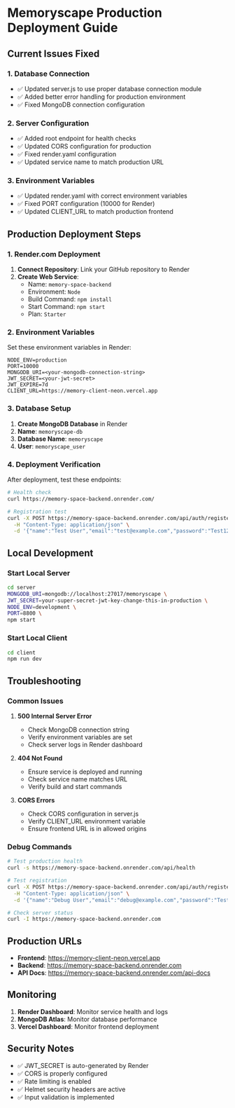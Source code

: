 # Memoryscape Production Deployment Guide

## Current Issues Fixed

### 1. Database Connection
- ✅ Updated server.js to use proper database connection module
- ✅ Added better error handling for production environment
- ✅ Fixed MongoDB connection configuration

### 2. Server Configuration
- ✅ Added root endpoint for health checks
- ✅ Updated CORS configuration for production
- ✅ Fixed render.yaml configuration
- ✅ Updated service name to match production URL

### 3. Environment Variables
- ✅ Updated render.yaml with correct environment variables
- ✅ Fixed PORT configuration (10000 for Render)
- ✅ Updated CLIENT_URL to match production frontend

## Production Deployment Steps

### 1. Render.com Deployment

1. **Connect Repository**: Link your GitHub repository to Render
2. **Create Web Service**:
   - Name: `memory-space-backend`
   - Environment: `Node`
   - Build Command: `npm install`
   - Start Command: `npm start`
   - Plan: `Starter`

### 2. Environment Variables

Set these environment variables in Render:

```
NODE_ENV=production
PORT=10000
MONGODB_URI=<your-mongodb-connection-string>
JWT_SECRET=<your-jwt-secret>
JWT_EXPIRE=7d
CLIENT_URL=https://memory-client-neon.vercel.app
```

### 3. Database Setup

1. **Create MongoDB Database** in Render
2. **Name**: `memoryscape-db`
3. **Database Name**: `memoryscape`
4. **User**: `memoryscape_user`

### 4. Deployment Verification

After deployment, test these endpoints:

```bash
# Health check
curl https://memory-space-backend.onrender.com/

# Registration test
curl -X POST https://memory-space-backend.onrender.com/api/auth/register \
  -H "Content-Type: application/json" \
  -d '{"name":"Test User","email":"test@example.com","password":"Test123"}'
```

## Local Development

### Start Local Server
```bash
cd server
MONGODB_URI=mongodb://localhost:27017/memoryscape \
JWT_SECRET=your-super-secret-jwt-key-change-this-in-production \
NODE_ENV=development \
PORT=8800 \
npm start
```

### Start Local Client
```bash
cd client
npm run dev
```

## Troubleshooting

### Common Issues

1. **500 Internal Server Error**
   - Check MongoDB connection string
   - Verify environment variables are set
   - Check server logs in Render dashboard

2. **404 Not Found**
   - Ensure service is deployed and running
   - Check service name matches URL
   - Verify build and start commands

3. **CORS Errors**
   - Check CORS configuration in server.js
   - Verify CLIENT_URL environment variable
   - Ensure frontend URL is in allowed origins

### Debug Commands

```bash
# Test production health
curl -s https://memory-space-backend.onrender.com/api/health

# Test registration
curl -X POST https://memory-space-backend.onrender.com/api/auth/register \
  -H "Content-Type: application/json" \
  -d '{"name":"Debug User","email":"debug@example.com","password":"Test123"}'

# Check server status
curl -I https://memory-space-backend.onrender.com
```

## Production URLs

- **Frontend**: https://memory-client-neon.vercel.app
- **Backend**: https://memory-space-backend.onrender.com
- **API Docs**: https://memory-space-backend.onrender.com/api-docs

## Monitoring

1. **Render Dashboard**: Monitor service health and logs
2. **MongoDB Atlas**: Monitor database performance
3. **Vercel Dashboard**: Monitor frontend deployment

## Security Notes

- ✅ JWT_SECRET is auto-generated by Render
- ✅ CORS is properly configured
- ✅ Rate limiting is enabled
- ✅ Helmet security headers are active
- ✅ Input validation is implemented
